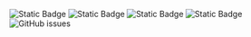 ![Static Badge](https://img.shields.io/badge/blacklists-60-000000) ![Static Badge](https://img.shields.io/badge/blacklisted-2695376-cc0000) ![Static Badge](https://img.shields.io/badge/whitelisted-2242-00CC00) ![Static Badge](https://img.shields.io/badge/streaming_blacklist-28106-000000) ![GitHub issues](https://img.shields.io/github/issues/fabriziosalmi/blacklists)
